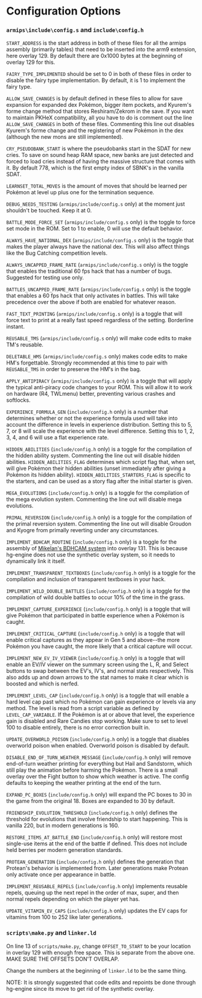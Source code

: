 # Configuration Options

### ``armips\include\config.s`` and ``include\config.h``
 ``START_ADDRESS`` is the start address in both of these files for all the armips assembly (primarily tables) that need to be inserted into the arm9 extension, here overlay 129.  By default there are 0x1000 bytes at the beginning of overlay 129 for this.

 ``FAIRY_TYPE_IMPLEMENTED`` should be set to 0 in both of these files in order to disable the fairy type implementation.  By default, it is 1 to implement the fairy type.

 ``ALLOW_SAVE_CHANGES`` is by default defined in these files to allow for save expansion for expanded dex Pokémon, bigger item pockets, and Kyurem's forme change method that stores Reshiram/Zekrom in the save.  If you want to maintain PKHeX compatibility, all you have to do is comment out the line ``ALLOW_SAVE_CHANGES`` in both of these files.  Commenting this line out disables Kyurem's forme change and the registering of new Pokémon in the dex (although the new mons are still implemented).

 ``CRY_PSEUDOBANK_START`` is where the pseudobanks start in the SDAT for new cries.  To save on sound heap RAM space, new banks are just detected and forced to load cries instead of having the massive structure that comes with it.  By default 778, which is the first empty index of SBNK's in the vanilla SDAT.

 ``LEARNSET_TOTAL_MOVES`` is the amount of moves that should be learned per Pokémon at level up plus one for the termination sequence.

 ``DEBUG_NEEDS_TESTING`` (``armips/include/config.s`` only) at the moment just shouldn't be touched.  Keep it at 0.

 ``BATTLE_MODE_FORCE_SET`` (``armips/include/config.s`` only) is the toggle to force set mode in the ROM.  Set to 1 to enable, 0 will use the default behavior.

 ``ALWAYS_HAVE_NATIONAL_DEX`` (``armips/include/config.s`` only) is the toggle that makes the player always have the national dex.  This will also affect things like the Bug Catching competition levels.

 ``ALWAYS_UNCAPPED_FRAME_RATE`` (``armips/include/config.s`` only) is the toggle that enables the traditional 60 fps hack that has a number of bugs.  Suggested for testing use only.

 ``BATTLES_UNCAPPED_FRAME_RATE`` (``armips/include/config.s`` only) is the toggle that enables a 60 fps hack that only activates in battles.  This will take precedence over the above if both are enabled for whatever reason.

 ``FAST_TEXT_PRINTING`` (``armips/include/config.s`` only) is a toggle that will force text to print at a really fast speed regardless of the setting.  Borderline instant.

 ``REUSABLE_TMS`` (``armips/include/config.s`` only) will make code edits to make TM's reusable.

 ``DELETABLE_HMS`` (``armips/include/config.s`` only) makes code edits to make HM's forgettable.  Strongly recommended at this time to pair with ``REUSABLE_TMS`` in order to preserve the HM's in the bag.

 ``APPLY_ANTIPIRACY`` (``armips/include/config.s`` only) is a toggle that will apply the typical anti-piracy code changes to your ROM.  This will allow it to work on hardware (R4, TWLmenu) better, preventing various crashes and softlocks.

 ``EXPERIENCE_FORMULA_GEN`` (``include/config.h`` only) is a number that determines whether or not the experience formula used will take into account the difference in levels in experience distribution.  Setting this to 5, 7, or 8 will scale the experience with the level difference.  Setting this to 1, 2, 3, 4, and 6 will use a flat experience rate.

 ``HIDDEN_ABILITIES`` (``include/config.h`` only) is a toggle for the compilation of the hidden ability system.  Commenting the line out will disable hidden abilities.  ``HIDDEN_ABILITIES_FLAG`` determines which script flag that, when set, will give Pokémon their hidden abilities (unset immediately after giving a Pokémon its hidden ability).  ``HIDDEN_ABILITIES_STARTERS_FLAG`` is specific to the starters, and can be used as a story flag after the initial starter is given.

 ``MEGA_EVOLUTIONS`` (``include/config.h`` only) is a toggle for the compilation of the mega evolution system.  Commenting the line out will disable mega evolutions.

 ``PRIMAL_REVERSION`` (``include/config.h`` only) is a toggle for the compilation of the primal reversion system.  Commenting the line out will disable Groudon and Kyogre from primally reverting under any circumstances.

 ``IMPLEMENT_BDHCAM_ROUTINE`` (``include/config.h`` only) is a toggle for the assembly of [Mikelan's BDHCAM system](pokehacking.com/r/20110901) into overlay 131.  This is because hg-engine does not use the synthetic overlay system, so it needs to dynamically link it itself.

 ``IMPLEMENT_TRANSPARENT_TEXTBOXES`` (``include/config.h`` only) is a toggle for the compilation and inclusion of transparent textboxes in your hack.

 ``IMPLEMENT_WILD_DOUBLE_BATTLES`` (``include/config.h`` only) is a toggle for the compilation of wild double battles to occur 10% of the time in the grass.

 ``IMPLEMENT_CAPTURE_EXPERIENCE`` (``include/config.h`` only) is a toggle that will give Pokémon that participated in battle experience when a Pokémon is caught.

 ``IMPLEMENT_CRITICAL_CAPTURE`` (``include/config.h`` only) is a toggle that will enable critical captures as they appear in Gen 5 and above--the more Pokémon you have caught, the more likely that a critical capture will occur.

 ``IMPLEMENT_NEW_EV_IV_VIEWER`` (``include/config.h`` only) is a toggle that will enable an EV/IV viewer on the summary screen using the L, R, and Select buttons to swap between the EV's, IV's, and normal stats respectively.  This also adds up and down arrows to the stat names to make it clear which is boosted and which is nerfed.

 ``IMPLEMENT_LEVEL_CAP`` (``include/config.h`` only) is a toggle that will enable a hard level cap past which no Pokémon can gain experience or levels via any method.  The level is read from a script variable as defined by ``LEVEL_CAP_VARIABLE``.  If the Pokémon is at or above that level, the experience gain is disabled and Rare Candies stop working.  Make sure to set to level 100 to disable entirely, there is no error correction built in.

 ``UPDATE_OVERWORLD_POISON`` (``include/config.h`` only) is a toggle that disables overworld poison when enabled.  Overworld poison is disabled by default.

 ``DISABLE_END_OF_TURN_WEATHER_MESSAGE`` (``include/config.h`` only) will remove end-of-turn weather printing for everything but Hail and Sandstorm, which still play the animation before harming the Pokémon.  There is a small overlay over the Fight button to show which weather is active.  The config defaults to keeping the weather printing at the end of the turn.

 ``EXPAND_PC_BOXES`` (``include/config.h`` only) will expand the PC boxes to 30 in the game from the original 18.  Boxes are expanded to 30 by default.

 ``FRIENDSHIP_EVOLUTION_THRESHOLD`` (``include/config.h`` only) defines the threshold for evolutions that involve friendship to start happening.  This is vanilla 220, but in modern generations is 160.

 ``RESTORE_ITEMS_AT_BATTLE_END`` (``include/config.h`` only) will restore most single-use items at the end of the battle if defined.  This does not include held berries per modern generation standards.

 ``PROTEAN_GENERATION`` (``include/config.h`` only) defines the generation that Protean's behavior is implemented from.  Later generations make Protean only activate once per appearance in battle.

 ``IMPLEMENT_REUSABLE_REPELS`` (``include/config.h`` only) implements reusable repels, queuing up the next repel in the order of max, super, and then normal repels depending on which the player yet has.

 ``UPDATE_VITAMIN_EV_CAPS`` (``include/config.h`` only) updates the EV caps for vitamins from 100 to 252 like later generations.

### ``scripts\make.py`` and ``linker.ld``
 On line 13 of ``scripts/make.py``, change ``OFFSET_TO_START`` to be your location in overlay 129 with enough free space.  This is separate from the above one.  MAKE SURE THE OFFSETS DON'T OVERLAP.

 Change the numbers at the beginning of ``linker.ld`` to be the same thing.

 NOTE:  It is strongly suggested that code edits and repoints be done through hg-engine since its move to get rid of the synthetic overlay.
